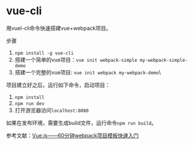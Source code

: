 # vue-cli
用vuel-cli命令快速搭建vue+webpack项目。

步骤
1. ```npm install -g vue-cli```
2. 搭建一个简单的vue项目：```vue init webpack-simple my-webpack-simple-demo```
3. 搭建一个完整的vue项目: ```vue init webpack my-webpack-demo```\


项目建立好之后，运行如下命令，启动项目：
1. ```npm install```
2. ```npm run dev```
3. 打开游览器访问```localhost:8080```

如果在发布环境，需要生成build文件，运行命令```npm run build```。

参考文献：[Vue.js——60分钟webpack项目模板快速入门](http://www.cnblogs.com/keepfool/p/5678427.html)